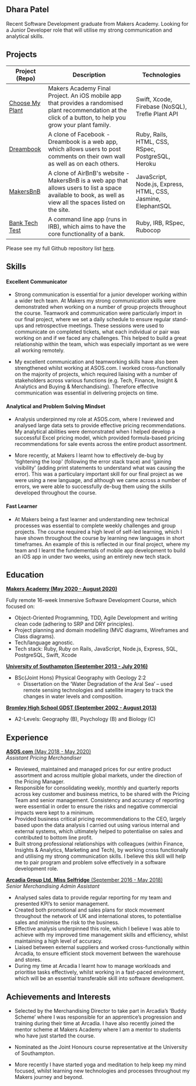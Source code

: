 ## Dhara Patel

Recent Software Development graduate from Makers Academy. Looking for a Junior Developer role that will utilise my strong communication and analytical skills.


## Projects

| Project (Repo) | Description   | Technologies    |
| -------------  | ------------- | ------------- |
| [Choose My Plant](https://github.com/Dhara-95/FinalProject_CMP) | Makers Academy Final Project. An iOS mobile app that provides a randomised plant recommendation at the click of a button, to help you grow your plant family. | Swift, Xcode, Firebase (NoSQL), Trefle Plant API |
| [Dreambook](https://github.com/Dhara-95/acebook-dreambook-2020) | A clone of Facebook - Dreambook is a web app, which allows users to post comments on their own wall as well as on each others. | Ruby, Rails, HTML, CSS, RSpec, PostgreSQL, Heroku |
| [MakersBnB](https://github.com/Dhara-95/Makersbnb) | A clone of AirBnB's website - MakersBnB is a web app that allows users to list a space available to book, as well as view all the spaces listed on the site. | JavaScript, Node.js, Express, HTML, CSS, Jasmine, ElephantSQL |
| [Bank Tech Test](https://github.com/Dhara-95/bank_tech_test) | A command line app (runs in IRB), which aims to have the core functionality of a bank. | Ruby, IRB, RSpec, Rubocop |

Please see my full Github repository list [here](https://github.com/Dhara-95?tab=repositories).


## Skills

#### Excellent Communicator

- Strong communication is essential for a junior developer working within a wider tech team. At Makers my strong communication skills were demonstrated when working on a number of group projects throughout the course. Teamwork and communication were particularly import in our final project, where we set a daily schedule to ensure regular stand-ups and retrospective meetings. These sessions were used to communicate on completed tickets, what each individual or pair was working on and if we faced any challenges. This helped to build a great relationship within the team, which was especially important as we were all working remotely. 

- My excellent communication and teamworking skills have also been strengthened whilst working at ASOS.com. I worked cross-functionally on the majority of projects, which required liaising with a number of stakeholders across various functions (e.g. Tech, Finance, Insight & Analytics and Buying & Merchandising). Therefore effective communication was essential in delivering projects on time. 

#### Analytical and Problem Solving Mindset

- Analysis underpinned my role at ASOS.com, where I reviewed and analysed large data sets to provide effective pricing recommendations. My analytical abilities were demonstrated when I helped develop a successful Excel pricing model, which provided formula-based pricing recommendations for sale events across the entire product assortment. 

- More recently, at Makers I learnt how to effectively de-bug by 'tightening the loop' (following the error stack trace) and 'gaining visibility' (adding print statements to understand what was causing the error). This was a particulary important skill for our final project as we were using a new language, and although we came across a number of errors, we were able to successfully de-bug them using the skills developed throughout the course. 

#### Fast Learner 

-  At Makers being a fast learner and understanding new technical processes was essential to complete weekly challenges and group projects. The course required a high level of self-led learning, which I have shown throughout the course by learning new languages in short timeframes. An example of this is reflected in our final project, where my team and I learnt the fundementals of mobile app development to build an iOS app in under two weeks, using an entirely new tech stack.


## Education

[**Makers Academy (May 2020 - August 2020)**](https://makers.tech/)

Fully remote 16-week Immersive Software Development Course, which focused on:
- Object-Oriented Programming, TDD, Agile Development and writing clean code (adhering to SRP and DRY principles).
- Project planning and domain modelling (MVC diagrams, Wireframes and Class diagrams).
- Tech/language agnostic.
- Tech stack: Ruby, Ruby on Rails, JavaScript, Node.js, Express, SQL, PostgreSQL, Swift, Xcode

[**University of Southampton (September 2013 - July 2016)**](https://www.southampton.ac.uk/)

- BSc(Joint Hons) Physical Geography with Geology 2:2
  - Dissertation on the ‘Water Degradation of the Aral Sea’ – used remote sensing technologies and satellite imagery to track the changes in water levels and composition.

[**Bromley High School GDST (September 2002 - August 2013)**](https://www.bromleyhigh.gdst.net/)

- A2-Levels: Geography (B), Psychology (B) and Biology (C)

## Experience

[**ASOS.com** (May 2018 - May 2020)](https://www.asosplc.com/)    
*Assistant Pricing Merchandiser*  
- Reviewed, maintained and managed prices for our entire product assortment and across multiple global markets, under the direction of the Pricing Manager. 
- Responsible for consolidating weekly, monthly and quarterly reports across key customer and business metrics, to be shared with the Pricing Team and senior management. Consistency and accuracy of reporting were essential in order to ensure the risks and negative commercial impacts were kept to a minimum.  
- Provided business critical pricing recommendations to the CEO, largely based upon the data analysis I carried out using various internal and external systems, which ultimately helped to potentialise on sales and contributed to bottom line profit. 
- Built strong professional relationships with colleagues (within Finance, Insights & Analytics, Marketing and Tech), by working cross functionally and utilising my strong communication skills. I believe this skill will help me to pair program and problem solve effectively in a software development role.

[**Arcadia Group Ltd, Miss Selfridge** (September 2016 - May 2018)](https://www.arcadiagroup.co.uk/)   
*Senior Merchandising Admin Assistant*  
- Analysed sales data to provide regular reporting for my team and presented KPI’s to senior management. 
- Created both promotional and sales plans for stock movement throughout the network of UK and international stores, to potentialise sales and minimise the risk to the business.
- Effective analysis underpinned this role, which I believe I was able to achieve with my improved time management skills and efficiency, whilst maintaining a high level of accuracy.
- Liaised between external suppliers and worked cross-functionally within Arcadia, to ensure efficient stock movement between the warehouse and stores.
- During my time at Arcadia I learnt how to manage workloads and prioritise tasks effectively, whilst working in a fast-paced environment, which will be an essential transferable skill into software development.

## Achievements and Interests

- Selected by the Merchandising Director to take part in Arcadia’s ‘Buddy Scheme’ where I was responsible for an apprentice’s progression and training during their time at Arcadia. I have also recently joined the mentor scheme at Makers Academy where I am a mentor to students who have just started the course. 

- Nominated as the Joint Honours course representative at the University of Southampton.

- More recently I have started yoga and meditation to help keep my mind focused, whilst learning new technologies and processes throughout my Makers journey and beyond.
